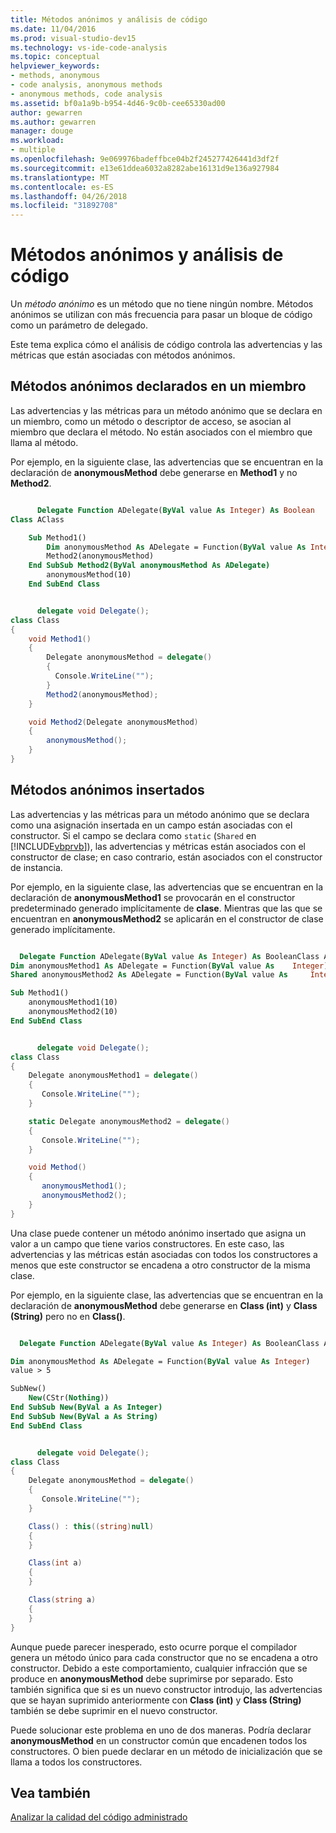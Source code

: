 ```yaml
---
title: Métodos anónimos y análisis de código
ms.date: 11/04/2016
ms.prod: visual-studio-dev15
ms.technology: vs-ide-code-analysis
ms.topic: conceptual
helpviewer_keywords:
- methods, anonymous
- code analysis, anonymous methods
- anonymous methods, code analysis
ms.assetid: bf0a1a9b-b954-4d46-9c0b-cee65330ad00
author: gewarren
ms.author: gewarren
manager: douge
ms.workload:
- multiple
ms.openlocfilehash: 9e069976badeffbce04b2f245277426441d3df2f
ms.sourcegitcommit: e13e61ddea6032a8282abe16131d9e136a927984
ms.translationtype: MT
ms.contentlocale: es-ES
ms.lasthandoff: 04/26/2018
ms.locfileid: "31892708"
---
```

# <a name="anonymous-methods-and-code-analysis"></a>Métodos anónimos y análisis de código
Un *método anónimo* es un método que no tiene ningún nombre. Métodos anónimos se utilizan con más frecuencia para pasar un bloque de código como un parámetro de delegado.

 Este tema explica cómo el análisis de código controla las advertencias y las métricas que están asociadas con métodos anónimos.

## <a name="anonymous-methods-declared-in-a-member"></a>Métodos anónimos declarados en un miembro
 Las advertencias y las métricas para un método anónimo que se declara en un miembro, como un método o descriptor de acceso, se asocian al miembro que declara el método. No están asociados con el miembro que llama al método.

 Por ejemplo, en la siguiente clase, las advertencias que se encuentran en la declaración de **anonymousMethod** debe generarse en **Method1** y no **Method2**.

```vb

      Delegate Function ADelegate(ByVal value As Integer) As Boolean
Class AClass

    Sub Method1()
        Dim anonymousMethod As ADelegate = Function(ByVal value As Integer) value > 5
        Method2(anonymousMethod)
    End SubSub Method2(ByVal anonymousMethod As ADelegate)
        anonymousMethod(10)
    End SubEnd Class
```

```csharp

      delegate void Delegate();
class Class
{
    void Method1()
    {
        Delegate anonymousMethod = delegate()
        {
          Console.WriteLine("");
        }
        Method2(anonymousMethod);
    }

    void Method2(Delegate anonymousMethod)
    {
        anonymousMethod();
    }
}
```

## <a name="inline-anonymous-methods"></a>Métodos anónimos insertados
 Las advertencias y las métricas para un método anónimo que se declara como una asignación insertada en un campo están asociadas con el constructor. Si el campo se declara como `static` (`Shared` en [!INCLUDE[vbprvb](../code-quality/includes/vbprvb_md.md)]), las advertencias y métricas están asociados con el constructor de clase; en caso contrario, están asociados con el constructor de instancia.

 Por ejemplo, en la siguiente clase, las advertencias que se encuentran en la declaración de **anonymousMethod1** se provocarán en el constructor predeterminado generado implícitamente de **clase**. Mientras que las que se encuentran en **anonymousMethod2** se aplicarán en el constructor de clase generado implícitamente.

```vb

  Delegate Function ADelegate(ByVal value As Integer) As BooleanClass AClass
Dim anonymousMethod1 As ADelegate = Function(ByVal value As    Integer) value > 5
Shared anonymousMethod2 As ADelegate = Function(ByVal value As     Integer) value > 5

Sub Method1()
    anonymousMethod1(10)
    anonymousMethod2(10)
End SubEnd Class
```

```csharp

      delegate void Delegate();
class Class
{
    Delegate anonymousMethod1 = delegate()
    {
       Console.WriteLine("");
    }

    static Delegate anonymousMethod2 = delegate()
    {
       Console.WriteLine("");
    }

    void Method()
    {
       anonymousMethod1();
       anonymousMethod2();
    }
}
```

 Una clase puede contener un método anónimo insertado que asigna un valor a un campo que tiene varios constructores. En este caso, las advertencias y las métricas están asociadas con todos los constructores a menos que este constructor se encadena a otro constructor de la misma clase.

 Por ejemplo, en la siguiente clase, las advertencias que se encuentran en la declaración de **anonymousMethod** debe generarse en **Class (int)** y **Class (String)** pero no en **Class()**.

```vb

  Delegate Function ADelegate(ByVal value As Integer) As BooleanClass AClass

Dim anonymousMethod As ADelegate = Function(ByVal value As Integer)
value > 5

SubNew()
    New(CStr(Nothing))
End SubSub New(ByVal a As Integer)
End SubSub New(ByVal a As String)
End SubEnd Class
```

```csharp

      delegate void Delegate();
class Class
{
    Delegate anonymousMethod = delegate()
    {
       Console.WriteLine("");
    }

    Class() : this((string)null)
    {
    }

    Class(int a)
    {
    }

    Class(string a)
    {
    }
}
```

 Aunque puede parecer inesperado, esto ocurre porque el compilador genera un método único para cada constructor que no se encadena a otro constructor. Debido a este comportamiento, cualquier infracción que se produce en **anonymousMethod** debe suprimirse por separado. Esto también significa que si es un nuevo constructor introdujo, las advertencias que se hayan suprimido anteriormente con **Class (int)** y **Class (String)** también se debe suprimir en el nuevo constructor.

 Puede solucionar este problema en uno de dos maneras. Podría declarar **anonymousMethod** en un constructor común que encadenen todos los constructores. O bien puede declarar en un método de inicialización que se llama a todos los constructores.

## <a name="see-also"></a>Vea también
 [Analizar la calidad del código administrado](../code-quality/analyzing-managed-code-quality-by-using-code-analysis.md)